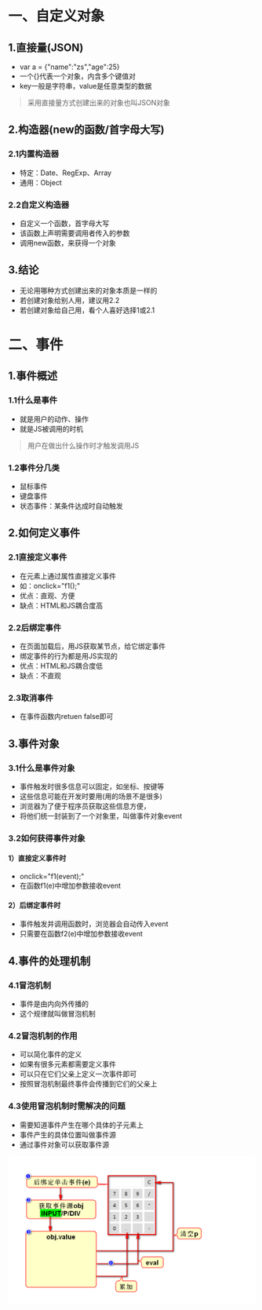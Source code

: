 # 一、自定义对象
## 1.直接量(JSON)
- var a = {"name":"zs","age":25}
- 一个{}代表一个对象，内含多个键值对
- key一般是字符串，value是任意类型的数据
> 采用直接量方式创建出来的对象也叫JSON对象

## 2.构造器(new的函数/首字母大写)
### 2.1内置构造器
- 特定：Date、RegExp、Array
- 通用：Object

### 2.2自定义构造器
- 自定义一个函数，首字母大写
- 该函数上声明需要调用者传入的参数
- 调用new函数，来获得一个对象

## 3.结论
- 无论用哪种方式创建出来的对象本质是一样的
- 若创建对象给别人用，建议用2.2
- 若创建对象给自己用，看个人喜好选择1或2.1

# 二、事件
## 1.事件概述
### 1.1什么是事件
- 就是用户的动作、操作
- 就是JS被调用的时机
> 用户在做出什么操作时才触发调用JS

### 1.2事件分几类
- 鼠标事件
- 键盘事件
- 状态事件：某条件达成时自动触发

## 2.如何定义事件
### 2.1直接定义事件
- 在元素上通过属性直接定义事件
- 如：onclick="f1();"
- 优点：直观、方便
- 缺点：HTML和JS耦合度高

### 2.2后绑定事件
- 在页面加载后，用JS获取某节点，给它绑定事件
- 绑定事件的行为都是用JS实现的
- 优点：HTML和JS耦合度低
- 缺点：不直观

### 2.3取消事件
- 在事件函数内retuen false即可

## 3.事件对象
### 3.1什么是事件对象
- 事件触发时很多信息可以固定，如坐标、按键等
- 这些信息可能在开发时要用(用的场景不是很多)
- 浏览器为了便于程序员获取这些信息方便，
- 将他们统一封装到了一个对象里，叫做事件对象event

### 3.2如何获得事件对象
#### 1）直接定义事件时
- onclick="f1(event);"
- 在函数f1(e)中增加参数接收event

#### 2）后绑定事件时
- 事件触发并调用函数时，浏览器会自动传入event
- 只需要在函数f2(e)中增加参数接收event

## 4.事件的处理机制
### 4.1冒泡机制
- 事件是由内向外传播的
- 这个规律就叫做冒泡机制

### 4.2冒泡机制的作用
- 可以简化事件的定义
- 如果有很多元素都需要定义事件
- 可以只在它们父亲上定义一次事件即可
- 按照冒泡机制最终事件会传播到它们的父亲上

### 4.3使用冒泡机制时需解决的问题
- 需要知道事件产生在哪个具体的子元素上
- 事件产生的具体位置叫做事件源
- 通过事件对象可以获取事件源

![](1.png)









